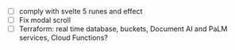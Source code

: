 - [ ] comply with svelte 5 runes and effect
- [ ] Fix modal scroll
- [ ] Terraform: real time database, buckets, Document AI and PaLM services, Cloud Functions?
